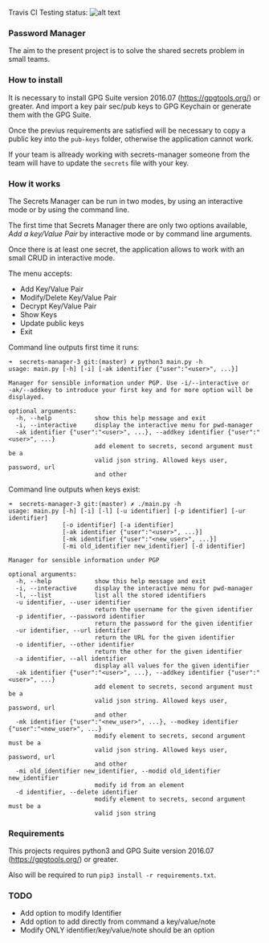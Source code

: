 Travis CI Testing status:
![alt text](https://travis-ci.org/RcdFdz/secrets-manager-3.svg?branch=master "Test status")

### Password Manager
The aim to the present project is to solve the shared secrets problem in small teams.

### How to install
It is necessary to install GPG Suite version 2016.07 (https://gpgtools.org/) or greater. And import a key pair sec/pub keys to GPG Keychain or generate them with the GPG Suite.

Once the previus requirements are satisfied will be necessary to copy a public key into the `pub-keys` folder, otherwise the application cannot work.

If your team is allready working with secrets-manager someone from the team will have to update the `secrets` file with your key.

### How it works
The Secrets Manager can be run in two modes, by using an interactive mode or by using the command line.

The first time that Secrets Manager there are only two options available, _Add a key/Value Pair_ by interactive mode or by command line arguments.

Once there is at least one secret, the application allows to work with an small CRUD in interactive mode.

The menu accepts:
* Add Key/Value Pair
* Modify/Delete Key/Value Pair
* Decrypt Key/Value Pair
* Show Keys
* Update public keys
* Exit

Command line outputs first time it runs:
```
➜  secrets-manager-3 git:(master) ✗ python3 main.py -h
usage: main.py [-h] [-i] [-ak identifier {"user":"<user>", ...}]

Manager for sensible information under PGP. Use -i/--interactive or
-ak/--addkey to introduce your first key and for more option will be
displayed.

optional arguments:
  -h, --help            show this help message and exit
  -i, --interactive     display the interactive menu for pwd-manager
  -ak identifier {"user":"<user>", ...}, --addkey identifier {"user":"<user>", ...}
                        add element to secrets, second argument must be a
                        valid json string. Allowed keys user, password, url
                        and other
```
Command line outputs when keys exist:
```
➜  secrets-manager-3 git:(master) ✗ ./main.py -h
usage: main.py [-h] [-i] [-l] [-u identifier] [-p identifier] [-ur identifier]
               [-o identifier] [-a identifier]
               [-ak identifier {"user":"<user>", ...}]
               [-mk identifier {"user":"<new_user>", ...}]
               [-mi old_identifier new_identifier] [-d identifier]

Manager for sensible information under PGP

optional arguments:
  -h, --help            show this help message and exit
  -i, --interactive     display the interactive menu for pwd-manager
  -l, --list            list all the stored identifiers
  -u identifier, --user identifier
                        return the username for the given identifier
  -p identifier, --password identifier
                        return the password for the given identifier
  -ur identifier, --url identifier
                        return the URL for the given identifier
  -o identifier, --other identifier
                        return the other for the given identifier
  -a identifier, --all identifier
                        display all values for the given identifier
  -ak identifier {"user":"<user>", ...}, --addkey identifier {"user":"<user>", ...}
                        add element to secrets, second argument must be a
                        valid json string. Allowed keys user, password, url
                        and other
  -mk identifier {"user":"<new_user>", ...}, --modkey identifier {"user":"<new_user>", ...}
                        modify element to secrets, second argument must be a
                        valid json string. Allowed keys user, password, url
                        and other
  -mi old_identifier new_identifier, --modid old_identifier new_identifier
                        modify id from an element
  -d identifier, --delete identifier
                        modify element to secrets, second argument must be a
                        valid json string
```
### Requirements
This projects requires python3 and GPG Suite version 2016.07 (https://gpgtools.org/) or greater.

Also will be required to run `pip3 install -r requirements.txt`.

### TODO

* Add option to modify Identifier
* Add option to add directly from command a key/value/note
* Modify ONLY identifier/key/value/note should be an option
